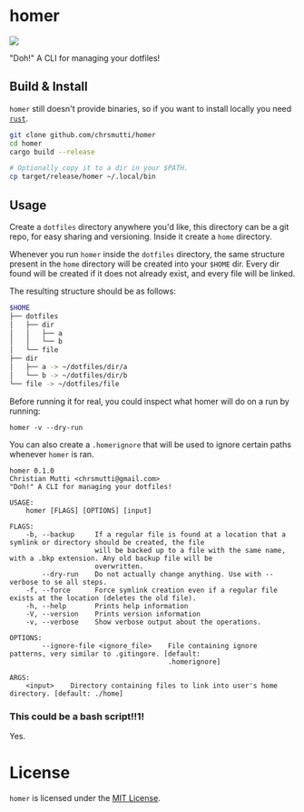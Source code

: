 # homer

<div>
    <img src="https://img.shields.io/github/license/chrsmutti/homer" />
</div>

"Doh!" A CLI for managing your dotfiles!

## Build & Install

`homer` still doesn't provide binaries, so if you want to install locally you
need [`rust`](https://www.rust-lang.org/tools/install).

```bash
git clone github.com/chrsmutti/homer
cd homer
cargo build --release

# Optionally copy it to a dir in your $PATH.
cp target/release/homer ~/.local/bin
```

## Usage

Create a `dotfiles` directory anywhere you'd like, this directory can be a git
repo, for easy sharing and versioning. Inside it create a `home` directory.

Whenever you run `homer` inside the `dotfiles` directory, the same structure
present in the `home` directory will be created into your `$HOME` dir. Every
dir found will be created if it does not already exist, and every file will
be linked.

The resulting structure should be as follows:

```bash
$HOME
├── dotfiles
│   ├── dir
│   │   ├── a
│   │   └── b
│   └── file
├── dir
│   ├── a -> ~/dotfiles/dir/a
│   └── b -> ~/dotfiles/dir/b
└── file -> ~/dotfiles/file
```

Before running it for real, you could inspect what homer will do on a run by
running:

```
homer -v --dry-run
```

You can also create a `.homerignore` that will be used to ignore certain paths
whenever `homer` is ran.

```
homer 0.1.0
Christian Mutti <chrsmutti@gmail.com>
"Doh!" A CLI for managing your dotfiles!

USAGE:
    homer [FLAGS] [OPTIONS] [input]

FLAGS:
    -b, --backup     If a regular file is found at a location that a symlink or directory should be created, the file
                     will be backed up to a file with the same name, with a .bkp extension. Any old backup file will be
                     overwritten.
        --dry-run    Do not actually change anything. Use with --verbose to se all steps.
    -f, --force      Force symlink creation even if a regular file exists at the location (deletes the old file).
    -h, --help       Prints help information
    -V, --version    Prints version information
    -v, --verbose    Show verbose output about the operations.

OPTIONS:
        --ignore-file <ignore_file>    File containing ignore patterns, very similar to .gitingore. [default:
                                       .homerignore]

ARGS:
    <input>    Directory containing files to link into user's home directory. [default: ./home]
```

### This could be a bash script!!1!

Yes.

# License

`homer` is licensed under the [MIT License](https://opensource.org/licenses/MIT).
